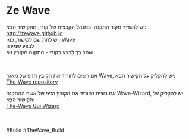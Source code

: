 # Ze Wave

יש להגדיר מקור התקנה, במנהל הקבצים של קודי, מהקישור הבא: http://zewave.github.io 
<br>
יש לתת שם לקישור, כמו: Wave 
<br>
לבצע שמירה 
<br>
 ואחר כך לבצע בקודי - התקנה מקובץ זיפ
<br>
 
<br>

אם רוצים להוריד את הקובץ הזיפ של מאגר Wave, יש להקליק על הקישור הבא:
<br>
[The-Wave repository](https://zewave.github.io/Wave/repository.zeWave-0.0.1.zip)

אם רוצים להוריד את הקובץ הזיפ של אשף ההתקנה Wave-Wizard, יש להקליק על הקישור הבא:
<br>
[The-Wave Gui Wizard](https://zewave.github.io/Wave/plugin.program.waveguiwiz-0.0.2.zip)

<br>
<br> #Build #TheWave_Build


